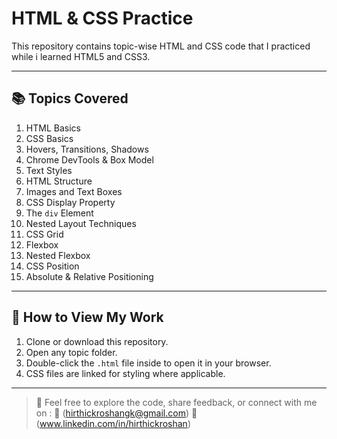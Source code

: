 # HTML & CSS Practice

This repository contains topic-wise HTML and CSS code that I practiced while i learned HTML5 and CSS3.

---

## 📚 Topics Covered

1. HTML Basics  
2. CSS Basics  
3. Hovers, Transitions, Shadows  
4. Chrome DevTools & Box Model  
5. Text Styles  
6. HTML Structure  
7. Images and Text Boxes  
8. CSS Display Property  
9. The `div` Element  
10. Nested Layout Techniques  
11. CSS Grid  
12. Flexbox  
13. Nested Flexbox  
14. CSS Position  
15. Absolute & Relative Positioning  

---

## 🧪 How to View My Work

1. Clone or download this repository.
2. Open any topic folder.
3. Double-click the `.html` file inside to open it in your browser.
4. CSS files are linked for styling where applicable.

---

> 💬 Feel free to explore the code, share feedback, or connect with me on : 📧 (hirthickroshangk@gmail.com) 🔗 (www.linkedin.com/in/hirthickroshan)



  

